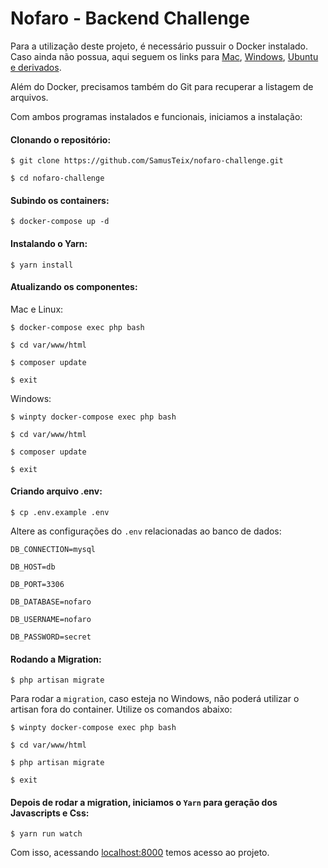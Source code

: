 # Nofaro - Backend Challenge

Para a utilização deste projeto, é necessário pussuir o Docker instalado.
Caso ainda não possua, aqui seguem os links para <a href="https://www.mundodocker.com.br/tag/docker-mac/" target="_blank">Mac</a>, <a href="https://www.mundodocker.com.br/tag/docker-windows/" target="_blank">Windows</a>, <a href="https://www.edivaldobrito.com.br/docker-no-ubuntu/" target="_blank">Ubuntu e derivados</a>.

Além do Docker, precisamos também do Git para recuperar a listagem de arquivos.

Com ambos programas instalados e funcionais, iniciamos a instalação:


#### Clonando o repositório:

`$ git clone https://github.com/SamusTeix/nofaro-challenge.git`

`$ cd nofaro-challenge`


#### Subindo os containers:

`$ docker-compose up -d`


#### Instalando o Yarn:

`$ yarn install`


#### Atualizando os componentes:

Mac e Linux:

`$ docker-compose exec php bash`

`$ cd var/www/html`

`$ composer update`

`$ exit`


Windows:

`$ winpty docker-compose exec php bash`

`$ cd var/www/html`

`$ composer update`

`$ exit`


#### Criando arquivo .env:

`$ cp .env.example .env`

Altere as configurações do `.env` relacionadas ao banco de dados:

`DB_CONNECTION=mysql` 

`DB_HOST=db` 

`DB_PORT=3306` 

`DB_DATABASE=nofaro` 

`DB_USERNAME=nofaro` 

`DB_PASSWORD=secret` 


#### Rodando a Migration:

`$ php artisan migrate`


Para rodar a `migration`, caso esteja no Windows, não poderá utilizar o artisan fora do container. Utilize os comandos abaixo:

`$ winpty docker-compose exec php bash`

`$ cd var/www/html`

`$ php artisan migrate`

`$ exit`


#### Depois de rodar a migration, iniciamos o `Yarn` para geração dos Javascripts e Css:

`$ yarn run watch`


Com isso, acessando <a href="http://localhost:8000" target="_blank">localhost:8000</a> temos acesso ao projeto.
